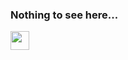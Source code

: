 ### Nothing to see here...
<img style="width: 30px" src="https://media.tenor.com/lBoeGrikScQAAAAi/obama-obamium.gif" />
